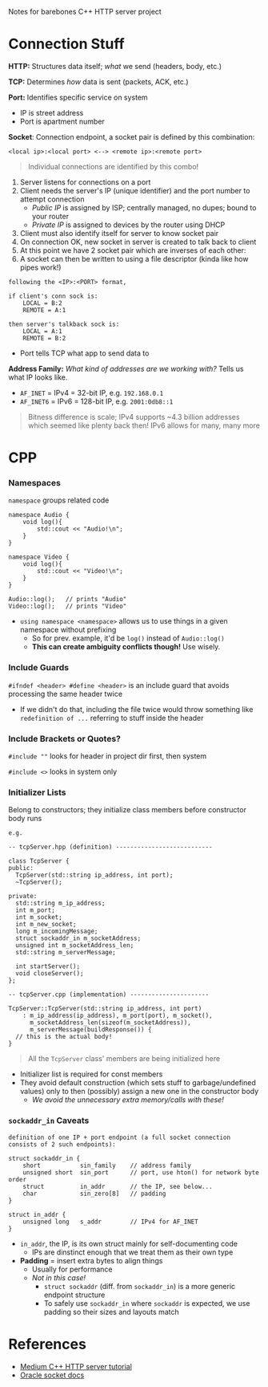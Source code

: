Notes for barebones C++ HTTP server project

# Connection Stuff

**HTTP:** Structures data itself; *what* we send (headers, body, etc.)

**TCP:** Determines *how* data is sent (packets, ACK, etc.)

**Port:** Identifies specific service on system
- IP is street address
- Port is apartment number

**Socket**: Connection endpoint, a socket pair is defined by this combination:
```
<local ip>:<local port> <--> <remote ip>:<remote port>
```
> Individual connections are identified by this combo!
1. Server listens for connections on a port
2. Client needs the server's IP (unique identifier) and the port number to attempt connection
    - *Public IP* is assigned by ISP; centrally managed, no dupes; bound to your router
    - *Private IP* is assigned to devices by the router using DHCP
3. Client must also identify itself for server to know socket pair 
4. On connection OK, new socket in server is created to talk back to client
5. At this point we have 2 socket pair which are inverses of each other:
6. A socket can then be written to using a file descriptor (kinda like how pipes work!)
```
following the <IP>:<PORT> format,

if client's conn sock is:
    LOCAL = B:2
    REMOTE = A:1

then server's talkback sock is:
    LOCAL = A:1
    REMOTE = B:2
```
- Port tells TCP what app to send data to

**Address Family:** *What kind of addresses are we working with?* Tells us what IP looks like.
- `AF_INET` = IPv4 = 32-bit IP, e.g. `192.168.0.1`
- `AF_INET6` = IPv6 = 128-bit IP, e.g. `2001:0db8::1`
> Bitness difference is scale; IPv4 supports ~4.3 billion addresses which seemed like plenty back then! IPv6 allows for many, many more

# CPP

### Namespaces

`namespace` groups related code
```
namespace Audio {
    void log(){
        std::cout << "Audio!\n";
    }
}

namespace Video {
    void log(){
        std::cout << "Video!\n";
    }
}

Audio::log();   // prints "Audio"
Video::log();   // prints "Video"
```
- `using namespace <namespace>` allows us to use things in a given namespace without prefixing
    - So for prev. example, it'd be `log()` instead of `Audio::log()`
    - **This can create ambiguity conflicts though!** Use wisely.

### Include Guards

`#ifndef <header> #define <header>` is an include guard that avoids processing the same header twice 
- If we didn't do that, including the file twice would throw something like `redefinition of ...` referring to stuff inside the header

### Include Brackets or Quotes?

`#include ""` looks for header in project dir first, then system

`#include <>` looks in system only 

### Initializer Lists

Belong to constructors; they initialize class members before constructor body runs
```
e.g.

-- tcpServer.hpp (definition) ---------------------------

class TcpServer {
public:
  TcpServer(std::string ip_address, int port);
  ~TcpServer();

private:
  std::string m_ip_address;
  int m_port;
  int m_socket;
  int m_new_socket;
  long m_incomingMessage;
  struct sockaddr_in m_socketAddress;
  unsigned int m_socketAddress_len;
  std::string m_serverMessage;

  int startServer();
  void closeServer();
};

-- tcpServer.cpp (implementation) ----------------------

TcpServer::TcpServer(std::string ip_address, int port)
    : m_ip_address(ip_address), m_port(port), m_socket(),
      m_socketAddress_len(sizeof(m_socketAddress)),
      m_serverMessage(buildResponse()) {
  // this is the actual body!
}
```
> All the `TcpServer` class' members are being initialized here
- Initializer list is required for const members
- They avoid default construction (which sets stuff to garbage/undefined values) only to then (possibly) assign a new one in the constructor body
    - *We avoid the unnecessary extra memory/calls with these!*

### `sockaddr_in` Caveats

```
definition of one IP + port endpoint (a full socket connection consists of 2 such endpoints):

struct sockaddr_in {
    short           sin_family    // address family
    unsigned short  sin_port      // port, use hton() for network byte order
    struct          in_addr       // the IP, see below...
    char            sin_zero[8]   // padding
}

struct in_addr {
    unsigned long   s_addr        // IPv4 for AF_INET
}
```
- `in_addr`, the IP, is its own struct mainly for self-documenting code 
    - IPs are dinstinct enough that we treat them as their own type 
- **Padding** = insert extra bytes to align things 
    - Usually for performance
    - *Not in this case!*
        - `struct sockaddr` (diff. from `sockaddr_in`) is a more generic endpoint structure 
        - To safely use `sockaddr_in` where `sockaddr` is expected, we use padding so their sizes and layouts match

# References

- [Medium C++ HTTP server tutorial](https://osasazamegbe.medium.com/showing-building-an-http-server-from-scratch-in-c-2da7c0db6cb7)
- [Oracle socket docs](https://docs.oracle.com/javase/tutorial/networking/sockets/definition.html)
